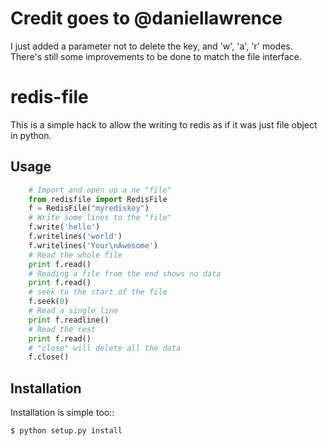 Credit goes to @daniellawrence
==============================

I just added a parameter not to delete the key, and 'w', 'a', 'r' modes.
There's still some improvements to be done to match the file interface.


redis-file
==========

This is a simple hack to allow the writing to redis as if it was just file object in python.

Usage
-----

```python
    # Import and open up a ne "file"
    from redisfile import RedisFile
    f = RedisFile("myrediskey")
    # Write some lines to the "file"
    f.write('hello')
    f.writelines('world')
    f.writelines('Your\nAwesome')
    # Read the whole file
    print f.read()
    # Reading a file from the end shows no data
    print f.read()
    # seek to the start of the file
    f.seek(0)
    # Read a single line
    print f.readline()
    # Read the rest
    print f.read()
    # "close" will delete all the data
    f.close()
```

Installation
------------

Installation is simple too::

    $ python setup.py install
